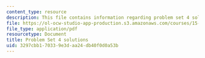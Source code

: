 ```yaml
---
content_type: resource
description: This file contains information regarding problem set 4 solutions.
file: https://ol-ocw-studio-app-production.s3.amazonaws.com/courses/15-053-optimization-methods-in-management-science-spring-2013/3297cbb170339e3daa24db40f0d0a53b_MIT15_053S13_ps4sol.pdf
file_type: application/pdf
resourcetype: Document
title: Problem Set 4 solutions
uid: 3297cbb1-7033-9e3d-aa24-db40f0d0a53b
---
```

